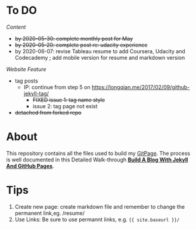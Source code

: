 

# To DO 

*Content*

  - ~~by 2020-05-30: complete monthly post for May~~
  - ~~by 2020-05-20: complete post re: udacity experience~~ 
  - by 2020-06-07: revise Tableau resume to add Coursera, Udacity and Codecademy ; add mobile version for resume and markdown version 

*Website Feature* 

 - tag posts
    *   IP: continue from step 5 on https://longqian.me/2017/02/09/github-jekyll-tag/ 
        *   ~~FIXED issue 1: tag name style~~ 
        *   issue 2: tag page not exist 
 - ~~detached from forked repo~~ 

# About 
This repository contains all the files used to build my [GitPage](https://tanyayt.github.io/). The process is well documented in this 
Detailed Walk-through [**Build A Blog With Jekyll And GitHub Pages**](http://www.smashingmagazine.com/2014/08/01/build-blog-jekyll-github-pages/). 

# Tips
1.  Create new page: create markdown file and remember to change the permanent link,eg. /resume/
2.  Use Links: Be sure to use permannt links, e.g. `{{ site.baseurl }}/`



